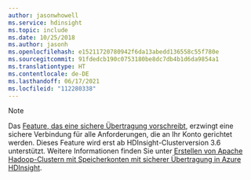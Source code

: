 ```yaml
---
author: jasonwhowell
ms.service: hdinsight
ms.topic: include
ms.date: 10/25/2018
ms.author: jasonh
ms.openlocfilehash: e15211720780942f6da13abedd136558c55f780e
ms.sourcegitcommit: 91fdedcb190c0753180be8dc7db4b1d6da9854a1
ms.translationtype: HT
ms.contentlocale: de-DE
ms.lasthandoff: 06/17/2021
ms.locfileid: "112280338"
---
```

> [!NOTE]
> Das [Feature, das eine sichere Übertragung vorschreibt](../../../articles/storage/common/storage-require-secure-transfer.md), erzwingt eine sichere Verbindung für alle Anforderungen, die an Ihr Konto gerichtet werden. Dieses Feature wird erst ab HDInsight-Clusterversion 3.6 unterstützt. Weitere Informationen finden Sie unter [Erstellen von Apache Hadoop-Clustern mit Speicherkonten mit sicherer Übertragung in Azure HDInsight](../hdinsight-hadoop-create-linux-clusters-with-secure-transfer-storage.md).